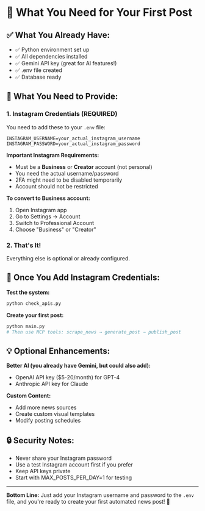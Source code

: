# 🎯 What You Need for Your First Post

## ✅ What You Already Have:
- ✅ Python environment set up
- ✅ All dependencies installed  
- ✅ Gemini API key (great for AI features!)
- ✅ .env file created
- ✅ Database ready

## 🚨 What You Need to Provide:

### 1. Instagram Credentials (REQUIRED)
You need to add these to your `.env` file:

```env
INSTAGRAM_USERNAME=your_actual_instagram_username
INSTAGRAM_PASSWORD=your_actual_instagram_password
```

**Important Instagram Requirements:**
- Must be a **Business** or **Creator** account (not personal)
- You need the actual username/password
- 2FA might need to be disabled temporarily
- Account should not be restricted

**To convert to Business account:**
1. Open Instagram app
2. Go to Settings → Account
3. Switch to Professional Account
4. Choose "Business" or "Creator"

### 2. That's It! 
Everything else is optional or already configured.

## 🎉 Once You Add Instagram Credentials:

**Test the system:**
```bash
python check_apis.py
```

**Create your first post:**
```bash
python main.py
# Then use MCP tools: scrape_news → generate_post → publish_post
```

## 💡 Optional Enhancements:

**Better AI (you already have Gemini, but could also add):**
- OpenAI API key ($5-20/month) for GPT-4
- Anthropic API key for Claude

**Custom Content:**
- Add more news sources
- Create custom visual templates
- Modify posting schedules

## 🔒 Security Notes:
- Never share your Instagram password
- Use a test Instagram account first if you prefer
- Keep API keys private
- Start with MAX_POSTS_PER_DAY=1 for testing

---

**Bottom Line:** Just add your Instagram username and password to the `.env` file, and you're ready to create your first automated news post! 🚀
